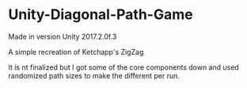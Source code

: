 # Unity-Diagonal-Path-Game

Made in version Unity 2017.2.0f.3

A simple recreation of Ketchapp's ZigZag

It is nt finalized but I got some of the core components down and used randomized path sizes to make the different per run.


